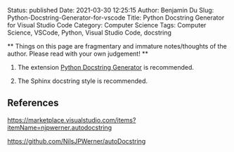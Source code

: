 Status: published
Date: 2021-03-30 12:25:15
Author: Benjamin Du
Slug: Python-Docstring-Generator-for-vscode
Title: Python Docstring Generator for Visual Studio Code
Category: Computer Science
Tags: Computer Science, VSCode, Python, Visual Studio Code, docstring

**
Things on this page are fragmentary and immature notes/thoughts of the author.
Please read with your own judgement!
**

1. The extension 
    [Python Docstring Generator](https://marketplace.visualstudio.com/items?itemName=njpwerner.autodocstring)
    is recommended.

2. The Sphinx docstring style is recommended. 

## References

https://marketplace.visualstudio.com/items?itemName=njpwerner.autodocstring

https://github.com/NilsJPWerner/autoDocstring